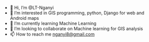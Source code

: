 - 👋 Hi, I’m @LT-Nganyi
- 👀 I’m interested in GIS programming, python, Django for web and Android maps
- 🌱 I’m currently learning Machine Learning
- 💞️ I’m looking to collaborate on Machine learning for GIS analysis
- 📫 How to reach me nganyi8@gmail.com

<!---
LT-Nganyi/LT-Nganyi is a ✨ special ✨ repository because its `README.md` (this file) appears on your GitHub profile.
You can click the Preview link to take a look at your changes.
--->
